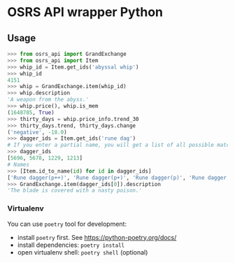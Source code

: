 # OSRS API wrapper Python

## Usage

```python
>>> from osrs_api import GrandExchange
>>> from osrs_api import Item
>>> whip_id = Item.get_ids('abyssal whip')
>>> whip_id
4151
>>> whip = GrandExchange.item(whip_id)
>>> whip.description
'A weapon from the abyss.'
>>> whip.price(), whip.is_mem
(1648785, True)
>>> thirty_days = whip.price_info.trend_30
>>> thirty_days.trend, thirty_days.change
('negative', -18.0)
>>> dagger_ids = Item.get_ids('rune dag')
# If you enter a partial name, you will get a list of all possible matches.
>>> dagger_ids
[5696, 5678, 1229, 1213]
# Names
>>> [Item.id_to_name(id) for id in dagger_ids]
['Rune dagger(p++)', 'Rune dagger(p+)', 'Rune dagger(p)', 'Rune dagger']
>>> GrandExchange.item(dagger_ids[0]).description
'The blade is covered with a nasty poison.'
```

### Virtualenv
You can use `poetry` tool for development:
 - install `poetry` first. See https://python-poetry.org/docs/
 - install dependencies: `poetry install`
 - open virtualenv shell: `poetry shell` (optional)
 
 
 